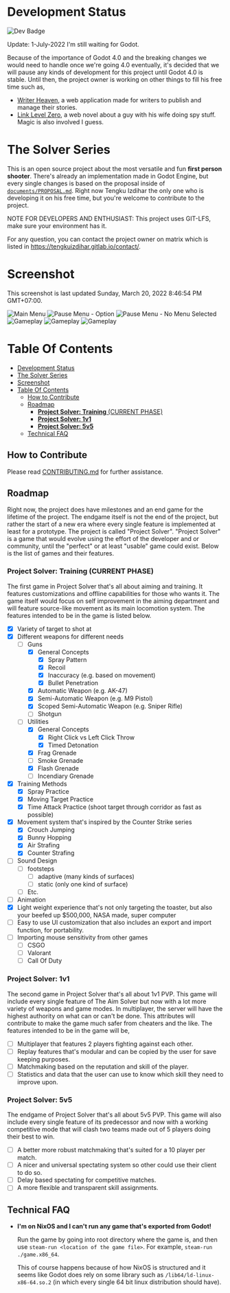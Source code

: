 # Development Status

![Dev Badge](https://img.shields.io/badge/Development-Paused%20Until%20Godot%204.0-lightgrey)

Update: 1-July-2022 I'm still waiting for Godot.

Because of the importance of Godot 4.0 and the breaking changes we would need to handle once we're going 4.0 eventually, it's decided that we will pause any kinds of development for this project until Godot 4.0 is stable. Until then, the project owner is working on other things to fill his free time such as,
* [Writer Heaven](https://gitlab.com/tengkuizdihar/writer-heaven), a web application made for writers to publish and manage their stories.
* [Link Level Zero](https://tengkuizdihar.gitlab.io/tags/llz/), a web novel about a guy with his wife doing spy stuff. Magic is also involved I guess.

# The Solver Series

This is an open source project about the most versatile and fun **first person shooter**. There's already an implementation made in Godot Engine, but every single changes is based on the proposal inside of [`documents/PROPOSAL.md`](documents/PROPOSAL.md). Right now Tengku Izdihar the only one who is developing it on his free time, but you're welcome to contribute to the project.

NOTE FOR DEVELOPERS AND ENTHUSIAST: This project uses GIT-LFS, make sure your environment has it.

For any question, you can contact the project owner on matrix which is listed in https://tengkuizdihar.gitlab.io/contact/.

# Screenshot

This screenshot is last updated Sunday, March 20, 2022 8:46:54 PM GMT+07:00.

![Main Menu](documents/assets/gameplay_main_menu_select_level.png)
![Pause Menu - Option](documents/assets/gameplay_pause_menu_option.png)
![Pause Menu - No Menu Selected](documents/assets/gameplay_pause_menu.png)
![Gameplay](documents/assets/gameplay.png)
![Gameplay](documents/assets/gameplay_weapon_show_off.png)
![Gameplay](documents/assets/gameplay_sniper_show_off.png)

# Table Of Contents
- [Development Status](#development-status)
- [The Solver Series](#the-solver-series)
- [Screenshot](#screenshot)
- [Table Of Contents](#table-of-contents)
  - [How to Contribute](#how-to-contribute)
  - [Roadmap](#roadmap)
    - [**Project Solver: Training** (CURRENT PHASE)](#project-solver-training-current-phase)
    - [**Project Solver: 1v1**](#project-solver-1v1)
    - [**Project Solver: 5v5**](#project-solver-5v5)
  - [Technical FAQ](#technical-faq)

## How to Contribute

Please read [CONTRIBUTING.md](CONTRIBUTING.md) for further assistance.

## Roadmap

Right now, the project does have milestones and an end game for the lifetime of the project. The endgame itself is not the end of the project, but rather the start of a new era where every single feature is implemented at least for a prototype. The project is called "Project Solver". "Project Solver" is a game that would evolve using the effort of the developer and or community, until the "perfect" or at least "usable" game could exist. Below is the list of games and their features.

### **Project Solver: Training** (CURRENT PHASE)

The first game in Project Solver that's all about aiming and training. It features customizations and offline capabilities for those who wants it. The game itself would focus on self improvement in the aiming department and will feature source-like movement as its main locomotion system. The features intended to be in the game is listed below.

- [x] Variety of target to shot at
- [x] Different weapons for different needs
  - [ ] Guns
    - [x] General Concepts
      - [x] Spray Pattern
      - [x] Recoil
      - [x] Inaccuracy (e.g. based on movement)
      - [x] Bullet Penetration
    - [x] Automatic Weapon (e.g. AK-47)
    - [x] Semi-Automatic Weapon (e.g. M9 Pistol)
    - [x] Scoped Semi-Automatic Weapon (e.g. Sniper Rifle)
    - [ ] Shotgun
  - [ ] Utilities
    - [x] General Concepts
      - [x] Right Click vs Left Click Throw
      - [x] Timed Detonation
    - [x] Frag Grenade
    - [ ] Smoke Grenade
    - [x] Flash Grenade
    - [ ] Incendiary Grenade
- [x] Training Methods
  - [x] Spray Practice
  - [x] Moving Target Practice
  - [x] Time Attack Practice (shoot target through corridor as fast as possible)
- [x] Movement system that's inspired by the Counter Strike series
  - [x] Crouch Jumping
  - [x] Bunny Hopping
  - [x] Air Strafing
  - [x] Counter Strafing
- [ ] Sound Design
  - [ ] footsteps
    - [ ] adaptive (many kinds of surfaces)
    - [ ] static (only one kind of surface)
  - [ ] Etc.
- [ ] Animation
- [x] Light weight experience that's not only targeting the toaster, but also your beefed up $500,000, NASA made, super computer
- [ ] Easy to use UI customization that also includes an export and import function, for portability.
- [ ] Importing mouse sensitivity from other games
  - [ ] CSGO
  - [ ] Valorant
  - [ ] Call Of Duty

### **Project Solver: 1v1**

The second game in Project Solver that's all about 1v1 PVP. This game will include every single feature of The Aim Solver but now with a lot more variety of weapons and game modes. In multiplayer, the server will have the highest authority on what can or can't be done. This attributes will contribute to make the game much safer from cheaters and the like. The features intended to be in the game will be,

- [ ] Multiplayer that features 2 players fighting against each other.
- [ ] Replay features that's modular and can be copied by the user for save keeping purposes.
- [ ] Matchmaking based on the reputation and skill of the player.
- [ ] Statistics and data that the user can use to know which skill they need to improve upon.

### **Project Solver: 5v5**

The endgame of Project Solver that's all about 5v5 PVP. This game will also include every single feature of its predecessor and now with a working competitive mode that will clash two teams made out of 5 players doing their best to win.

- [ ] A better more robust matchmaking that's suited for a 10 player per match.
- [ ] A nicer and universal spectating system so other could use their client to do so.
- [ ] Delay based spectating for competitive matches.
- [ ] A more flexible and transparent skill assignments.

## Technical FAQ

- **I'm on NixOS and I can't run any game that's exported from Godot!**

  Run the game by going into root directory where the game is, and then use `steam-run <location of the game file>`. For example, `steam-run ./game.x86_64`.

  This of course happens because of how NixOS is structured and it seems like Godot does rely on some library such as `/lib64/ld-linux-x86-64.so.2` (in which every single 64 bit linux distribution should have).
